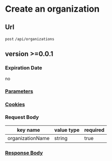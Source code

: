 # Create an organization

## Url

`post` `/api/organizations`

## version >=0.0.1

### Expiration Date

no

### [Parameters](./Parameters.html)

### [Cookies](./Cookies.html)

### Request Body

key name | value type | required
--- | --- | ---
organizationName | string | true

### [Response Body](./Response.html)
